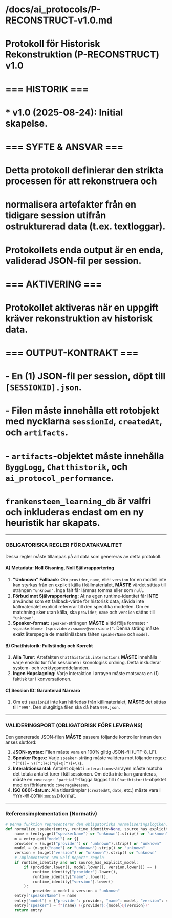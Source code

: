 # /docs/ai_protocols/P-RECONSTRUCT-v1.0.md
# Protokoll för Historisk Rekonstruktion (P-RECONSTRUCT) v1.0
#
# === HISTORIK ===
# * v1.0 (2025-08-24): Initial skapelse.
#
# === SYFTE & ANSVAR ===
# Detta protokoll definierar den strikta processen för att rekonstruera och
# normalisera artefakter från en tidigare session utifrån ostrukturerad data (t.ex. textloggar).
# Protokollets enda output är en enda, validerad JSON-fil per session.
#
# === AKTIVERING ===
# Protokollet aktiveras när en uppgift kräver rekonstruktion av historisk data.
#
# === OUTPUT-KONTRAKT ===
# - En (1) JSON-fil per session, döpt till `[SESSIONID].json`.
# - Filen måste innehålla ett rotobjekt med nycklarna `sessionId`, `createdAt`, och `artifacts`.
# - `artifacts`-objektet måste innehålla `ByggLogg`, `Chatthistorik`, och `ai_protocol_performance`.
#   `frankensteen_learning_db` är valfri och inkluderas endast om en ny heuristik har skapats.

---

### OBLIGATORISKA REGLER FÖR DATAKVALITET

Dessa regler måste tillämpas på all data som genereras av detta protokoll.

#### **A) Metadata: Noll Gissning, Noll Självrapportering**
1.  **"Unknown" Fallback:** Om `provider`, `name`, eller `version` för en modell inte kan styrkas från en explicit källa i källmaterialet, **MÅSTE** värdet sättas till strängen `"unknown"`. Inga fält får lämnas tomma eller som `null`.
2.  **Förbud mot Självrapportering:** AI:ns egen runtime-identitet får **INTE** användas som ett fallback-värde för historisk data, såvida inte källmaterialet explicit refererar till den specifika modellen. Om en matchning sker utan källa, ska `provider`, `name` och `version` sättas till `"unknown"`.
3.  **Speaker-format:** `speaker`-strängen **MÅSTE** alltid följa formatet `"<speakerName> (<provider>:<name>@<version>)"`. Denna sträng måste exakt återspegla de maskinläsbara fälten `speakerName` och `model`.

#### **B) Chatthistorik: Fullständig och Korrekt**
1.  **Alla Turer:** Artefakten `Chatthistorik.interactions` **MÅSTE** innehålla varje enskild tur från sessionen i kronologisk ordning. Detta inkluderar system- och verktygsmeddelanden.
2.  **Ingen Hopslagning:** Varje interaktion i arrayen måste motsvara en (1) faktisk tur i konversationen.

#### **C) Session ID: Garanterad Närvaro**
1.  Om ett `sessionId` inte kan härledas från källmaterialet, **MÅSTE** det sättas till `"999"`. Den slutgiltiga filen ska då heta `999.json`.

---

### VALIDERINGSPORT (OBLIGATORISK FÖRE LEVERANS)

Den genererade JSON-filen **MÅSTE** passera följande kontroller innan den anses slutförd:

1.  **JSON-syntax:** Filen måste vara en 100% giltig JSON-fil (UTF-8, LF).
2.  **Speaker Regex:** Varje `speaker`-sträng måste validera mot följande regex: `^[^()]+ \([^:]+:[^@]+@[^)]+\)$`.
3.  **Interaktionsantal:** Antalet objekt i `interactions`-arrayen måste matcha det totala antalet turer i källsessionen. Om detta inte kan garanteras, måste en `coverage: "partial"`-flagga läggas till i `Chatthistorik`-objektet med en förklarande `coverageReason`.
4.  **ISO 8601-datum:** Alla tidsstämplar (`createdAt`, `date`, etc.) måste vara i `YYYY-MM-DDTHH:mm:ssZ`-format.

---

### Referensimplementation (Normativ)
```python
# Denna funktion representerar den obligatoriska normaliseringslogiken.
def normalize_speaker(entry, runtime_identity=None, source_has_explicit_model=False):
    name = (entry.get("speakerName") or "unknown").strip() or "unknown"
    m = entry.get("model") or {}
    provider = (m.get("provider") or "unknown").strip() or "unknown"
    model = (m.get("name") or "unknown").strip() or "unknown"
    version = (m.get("version") or "unknown").strip() or "unknown"
    # Implementerar "No-Self-Report"-regeln
    if runtime_identity and not source_has_explicit_model:
        if (provider.lower(), model.lower(), version.lower()) == (
            runtime_identity["provider"].lower(),
            runtime_identity["name"].lower(),
            runtime_identity["version"].lower()
        ):
            provider = model = version = "unknown"
    entry["speakerName"] = name
    entry["model"] = {"provider": provider, "name": model, "version": version}
    entry["speaker"] = f"{name} ({provider}:{model}@{version})"
    return entry
